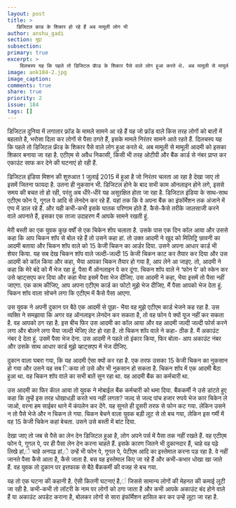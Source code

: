 ```yaml
---
layout: post
title: >
   डिजिटल फ्राड के शिकार हो रहे हैं अब मामूली लोग भी
author: anshu_gadi
section: मुद्दा
subsection:
primary: true
excerpt: >
    दिलचस्प यह कि पहले तो डिजिटल फ्राॅड के शिकार पैसे वाले लोग हुआ करते थे. अब मामूली से मामूली आदमी को इसका शिकार बनाया जा रहा है. एटीएम से अवैध निकासी, किसी भी तरह ओटीपी और बैंक कार्ड से नंबर प्राप्त कर एकाउंट साफ कर देने की घटनाएं हो रही हैं.
image: ank184-2.jpg
image_caption: 
comments: true
share: true
priority: 2
issue: 184
tags: []
---
```


डिजिटल दुनिया में लगातार फ्रॉड के मामले सामने आ रहे हैं यह जो फ्रॉड वाले किस तरह लोगों को बातों में बहलाते है, भरोसा दिला कर लोगों से पैसा ठगते हैं, इसके मामले निरंतर सामने आते रहते हैं. दिलचस्प यह कि पहले तो डिजिटल फ्राॅड के शिकार पैसे वाले लोग हुआ करते थे. अब मामूली से मामूली आदमी को इसका शिकार बनाया जा रहा है. एटीएम से अवैध निकासी, किसी भी तरह ओटीपी और बैंक कार्ड से नंबर प्राप्त कर एकाउंट साफ कर देने की घटनाएं हो रही हैं.

डिजिटल इंडिया मिशन की शुरुआत 1 जुलाई 2015 में हुआ है जो निरंतर चलता आ रहा है देखा जाए तो इसमें जितना फायदा है. उतना ही नुकसान भी.  डिजिटल होने के बाद सभी काम ऑनलाइन होने लगे, इससे समय की बचत तो हो रही, परंतु अब धीरे-धीरे यह असुरक्षित होता जा रहा है. डिजिटल इंडिया के साथ-साथ एटीएम फोन पे, गूगल पे आदि से लेनदेन कर रहे हैं. यहां तक कि वे अपना बैंक का इंफॉर्मेशन तक अंजाने में एप्प में डाल रहे हैं. और यही कभी-कभी इसके घातक परिणाम होते हैं. कैसे-कैसे तरीके जालसाजी करने वाले अपनाते हैं, इसका एक ताजा उदाहरण मैं आपके सामने रखती हूं.

मेरी बस्ती का एक युवक कुछ वर्षों से एक चिकेन शाॅप चलाता है. उसके पास एक दिन कॉल आया और उससे कहा कि आप चिकन शॉप से बोल रहे हैं तो उसने कहा हां. तो उक्त आदमी ने खुद को मिलिट्रि छावनी का आदमी बताया और चिकन शॉप वाले को 15 केजी चिकन का आर्डर दिया. उसने अपना आधार कार्ड भी शेयर किया. यह सब देख चिकन शॉप वाले जल्दी-जल्दी 15 केजी चिकन काट कर तैयार कर दिया और उस आदमी को कॉल किया और कहा, भैया आपका चिकन तैयार हो गया है, आप लेने आ जाइए.
तो, आदमी ने कहा कि मेरे बंदे को मैं भेज रहा हूं, पैसा मैं ऑनलाइन पे कर दूंगा. चिकन शॉप वाले ने ‘फोन पे’ को स्केन कर उसे व्हाट्सएप कर दिया और कहा भैया इसमें पैसा भेज दीजिए. उस आदमी ने कहा, भैया इसमें तो पैसा नहीं जाएगा. एक काम कीजिए, आप अपना एटीएम कार्ड का फोटो मुझे भेज दीजिए. मैं पैसा आपको भेज देता हूं. चिकन शॉप वाला सोचने लगा कि एटीएम में कैसे पैसा आएगा.

उस युवक ने अपनी दुकान पर बैठे एक आदमी से पूछा- भैया वह मुझे एटीएम कार्ड भेजने कह रहा है. उस व्यक्ति ने समझाया कि अगर वह ऑनलाइन लेनदेन कर सकता है, तो वह फोन पे क्यों यूज नहीं कर सकता है. वह आपको ठग रहा है. इस बीच फिर उस आदमी का कॉल आया और वह आदमी जल्दी जल्दी फोर्स करने लगा और बोलने लगा भैया जल्दी भेजिए लेट हो रहा है. तो चिकन शॉप वाले ने कहा- ठीक है. मैं अकाउंट नंबर दे देता हूं. उसमें पैसा भेज देना. उस आदमी ने पहले तो इंकार किया, फिर बोला- आप अकाउंट नंबर और उसके साथ आधार कार्ड मुझे व्हाट्सएप में भेज दीजिए.

दुकान वाला घबरा गया, कि यह आदमी ऐसा क्यों कर रहा है. एक तरफ उसका 15 केजी चिकन का नुकसान हो गया और उसने यह सब िकया तो उसे और भी नुकसान हो सकता है. चिकन शॉप में एक आदमी बैठा हुआ था. वह चिकन शॉप वाले का सभी बातें सुन रहा था. वह आदमी बैंक का कर्मचारी था.

उस आदमी का फिर काॅल आया तो युवक ने मोबाईल बैंक कर्मचारी को थमा दिया. बैंककर्मी ने उसे डांटते हुए कहा कि तुम्हें इस तरह धोखाधड़ी करते भय नहीं लगता? जल्द से जल्द पांच हजार रुपये भेज कार चिकेन ले जाओ, वरना हम साईबर थाने में कंपलेन कर देंगे. यह सुनते ही दूसरी तरफ से फोन कट गया. लेकिन उसने न तो पैसे भेजे और न चिकन ले गया. चिकन बेचने वाला युवक बड़ी लूट से तो बच गया, लेकिन इस गर्मी में वह 15 केजी चिकेन कहां बेचता. उसने उसे बस्ती में बांट दिया.

देखा जाए तो जब से पैसे का लेन देन डिजिटल हुआ है, लोग अपने पर्स में पैसा तक नहीं रखते हैं. वह एटीएम फोन पे, गूगल पे, पर ही पैसा लेन देन करना चाहते हैं. इसके कारण जितने भी दुकानदार हैं, चाहे वह पढ़े लिखे हां,े चाहे अनपढ़ हां,े उन्हें भी फोन पे, गूगल पे, पेटीएम आदि का इस्तेमाल करना पड़ रहा है. वे नहीं जानते पैसा कैसे आता है, कैसे जाता है. बस वह इस्तेमाल किए जा रहे हैं और कभी-कभार धोखा खा जाते हैं. वह युवक तो दुकान पर इत्तफाक से बैठे बैंककर्मी की वजह से बच गया.

यह तो एक घटना की कहानी है. ऐसी कितनी घटनाएं है,ं जिससे सामान्य लोगों की मेहनत की कमाई लूटी जा रही है. कभी-कभी तो लॉटरी के नाम पर लोगों को ठगा जाता है और कभी आपके अकाउंट बंद होने वाले हैं या अकाउंट अपडेट कराना है, बोलकर लोगों से सारा इंफॉर्मेशन हासिल कर कर उन्हें लूटा जा रहा है.
